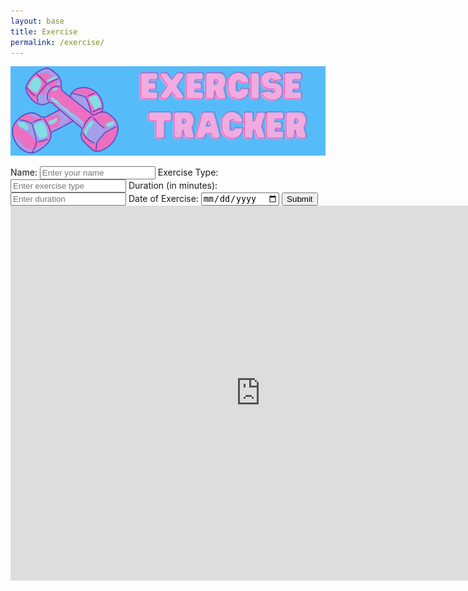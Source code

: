 ```yaml
---
layout: base
title: Exercise
permalink: /exercise/
---
```

![Alt text](images/exerciseheader.png)

<html lang="en">
  <div class="purple-form">
   <div id="binaryDurationBadge" class="binary-badge"></div>
    <form id="exerciseForm">
            <label for="name">Name:</label>
            <input type="text" id="name" name="name" placeholder="Enter your name" required>
            <label for="exerciseType">Exercise Type:</label>
            <input type="text" id="exerciseType" name="exerciseType" placeholder="Enter exercise type" required>
            <label for="duration">Duration (in minutes):</label>
            <input type="number" id="duration" name="duration" placeholder="Enter duration" required>
            <label for="exerciseDate">Date of Exercise:</label>
            <input type="date" id="exerciseDate" name="exerciseDate" required>
            <input type="submit" value="Submit">
        </form>
</div>


<script>
    const userIDFromLocalStorage = localStorage.getItem('loggedInUserId'); //gets user id from local storage
    console.log(userIDFromLocalStorage) // tells me if I have the right one 
     document.getElementById('exerciseForm').addEventListener('submit', function(event) { // eventlistner(necessary for fform submission)
            event.preventDefault();
            const name = document.getElementById('name').value; //get name
            const exerciseType = document.getElementById('exerciseType').value; //g
            const duration = document.getElementById('duration').value;
            const exerciseDate = document.getElementById('exerciseDate').value;
            fetch(`http://127.0.0.1:8240/api/users/${userIDFromLocalStorage}`) //comment
            .then(response => {
                if (!response.ok) {
                    throw new Error('Network response was not ok');
                }
                return response.json(); //return user.read() json object (user!)
            })
            .then(data => {
                // Combine old and new exercise data
                const originalExerciseData = Array.isArray(data.exercise) ? data.exercise : [];
                const exercise = {
                        "name": name,
                        "exerciseType" : exerciseType,
                        "duration": duration,
                        "exerciseDate": exerciseDate
                    }
                const updatedExerciseData = [...originalExerciseData, exercise];
                const data2 = {
                        "id": userIDFromLocalStorage,
                        "name": name,
                        "uid": "life",
                        "dob": "10/12/13",
                        "age": "16",
                        "exercise": updatedExerciseData,
                        "tracking": {}
                    };
                var jsonData = JSON.stringify(data2);
            // Here you can perform an API request to send this data to your backend
            // Modify this section to send the collected data to your backend API
            // Example API call using fetch (modify as per your backend endpoint)
                fetch(`http://127.0.0.1:8240/api/users/${userIDFromLocalStorage}`, {
                    method: 'PUT',
                    headers: {
                        'Content-Type': 'application/json'
                    },
                    body: jsonData
                })
                .then(response => response.json())
                .then(data => {
                    console.log('Server response:', data);
                    // Handle response or perform additional actions after sending data
                })
                .catch(error => {
                    console.error('Error:', error);
                    // Handle error if the request fails
                });
            });

        const duration = parseInt(document.getElementById('duration').value);
        const binaryDuration = decimalToBinary(duration);
        displayBinaryBadge(binaryDuration);

        function decimalToBinary(number) {
      return (number >>> 0).toString(2);
    }

    function displayBinaryBadge(binaryString) {
      const binaryBadgeElement = document.getElementById('binaryDurationBadge');
      binaryBadgeElement.innerHTML = '';

      if (parseInt(binaryString, 2) >= 60) {
        createBadge(6);
      } else if (parseInt(binaryString, 2) >= 50) {
        createBadge(5);
      } else {
        createBadge(parseInt(binaryString, 2));
      }
    }

    function createBadge(count) {
      const binaryBadgeElement = document.getElementById('binaryDurationBadge');

      for (let i = 0; i < count; i++) {
        const span = document.createElement('span');
        span.textContent = '1';
        span.classList.add('binary-digit', 'binary-one');
        binaryBadgeElement.appendChild(span);
      }

      for (let i = count; i < 6; i++) {
        const span = document.createElement('span');
        span.textContent = '0';
        span.classList.add('binary-digit');
        binaryBadgeElement.appendChild(span);
      }
    }
     
    });

    

</script>

<iframe src="https://jplip.github.io/frontTri2/exercisegraph/" width="800" height="600" frameborder="0"></iframe>

<html>





